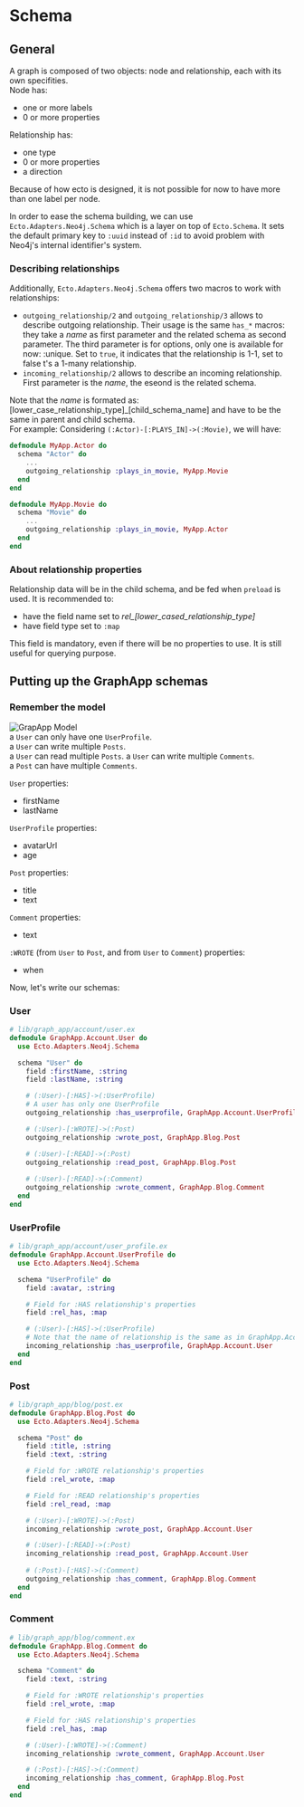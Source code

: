 # Schema

## General
A graph is composed of two objects: node and relationship, each with its own specifities.  
Node has:
- one or more labels 
- 0 or more properties

Relationship has:
- one type
- 0 or more properties
- a direction

Because of how ecto is designed, it is not possible for now to have more than one label per node.

In order to ease the schema building, we can use `Ecto.Adapters.Neo4j.Schema` which is a layer on top of `Ecto.Schema`. It sets the default primary key to `:uuid` instead of `:id` to avoid problem with Neo4j's internal identifier's system.  

### Describing relationships
Additionally, `Ecto.Adapters.Neo4j.Schema` offers two macros to work with relationships:
- `outgoing_relationship/2` and `outgoing_relationship/3` allows to describe outgoing relationship. Their usage is the same `has_*` macros: they take a _name_ as first parameter and the related schema as second parameter. The third parameter is for options, only one is available for now: :unique. Set to `true`, it indicates that the relationship is 1-1, set to false t's a 1-many relationship.  
- `incoming_relationship/2` allows to describe an incoming relationship. First parameter is the _name_, the eseond is the related schema.

Note that the _name_ is formated as: [lower_case_relationship_type]_[child_schema_name] and have to be the same in parent and child schema.  
For example:
Considering `(:Actor)-[:PLAYS_IN]->(:Movie)`, we will have:
```elixir
defmodule MyApp.Actor do
  schema "Actor" do
    ...
    outgoing_relationship :plays_in_movie, MyApp.Movie
  end
end

defmodule MyApp.Movie do
  schema "Movie" do
    ...
    outgoing_relationship :plays_in_movie, MyApp.Actor
  end
end
```

### About relationship properties
Relationship data will be in the child schema, and be fed when `preload` is used.
It is recommended to:
- have the field name set to _rel\_[lower_cased_relationship_type]_
- have field type set to `:map`

This field is mandatory, even if there will be no properties to use. It is still useful for querying purpose.


## Putting up the GraphApp schemas

### Remember the model
![GrapApp Model](../assets/model.png)  
a `User` can only have one `UserProfile`.  
a `User` can write multiple `Posts`.  
a `User` can read multiple `Posts`.
a `User` can write multiple `Comments`.  
a `Post` can have multiple `Comments`.  

`User` properties:
- firstName
- lastName

`UserProfile` properties:
- avatarUrl
- age

`Post` properties:
- title
- text

`Comment` properties:
- text

`:WROTE` (from `User` to `Post`, and from `User` to `Comment`) properties:
- when

Now, let's write our schemas:
### User
```elixir
# lib/graph_app/account/user.ex
defmodule GraphApp.Account.User do
  use Ecto.Adapters.Neo4j.Schema

  schema "User" do 
    field :firstName, :string
    field :lastName, :string

    # (:User)-[:HAS]->(:UserProfile) 
    # A user has only one UserProfile
    outgoing_relationship :has_userprofile, GraphApp.Account.UserProfile,  unique: true 

    # (:User)-[:WROTE]->(:Post)
    outgoing_relationship :wrote_post, GraphApp.Blog.Post  

    # (:User)-[:READ]->(:Post)
    outgoing_relationship :read_post, GraphApp.Blog.Post 
    
    # (:User)-[:READ]->(:Comment)
    outgoing_relationship :wrote_comment, GraphApp.Blog.Comment
  end
end
```

### UserProfile
```elixir
# lib/graph_app/account/user_profile.ex
defmodule GraphApp.Account.UserProfile do
  use Ecto.Adapters.Neo4j.Schema

  schema "UserProfile" do
    field :avatar, :string

    # Field for :HAS relationship's properties
    field :rel_has, :map

    # (:User)-[:HAS]->(:UserProfile) 
    # Note that the name of relationship is the same as in GraphApp.Account.User
    incoming_relationship :has_userprofile, GraphApp.Account.User
  end
end
```

### Post
```elixir
# lib/graph_app/blog/post.ex
defmodule GraphApp.Blog.Post do
  use Ecto.Adapters.Neo4j.Schema

  schema "Post" do
    field :title, :string
    field :text, :string

    # Field for :WROTE relationship's properties
    field :rel_wrote, :map

    # Field for :READ relationship's properties
    field :rel_read, :map

    # (:User)-[:WROTE]->(:Post)
    incoming_relationship :wrote_post, GraphApp.Account.User

    # (:User)-[:READ]->(:Post)
    incoming_relationship :read_post, GraphApp.Account.User
    
    # (:Post)-[:HAS]->(:Comment)
    outgoing_relationship :has_comment, GraphApp.Blog.Comment
  end
end
```

### Comment
```elixir
# lib/graph_app/blog/comment.ex
defmodule GraphApp.Blog.Comment do
  use Ecto.Adapters.Neo4j.Schema

  schema "Comment" do
    field :text, :string

    # Field for :WROTE relationship's properties
    field :rel_wrote, :map

    # Field for :HAS relationship's properties
    field :rel_has, :map

    # (:User)-[:WROTE]->(:Comment)
    incoming_relationship :wrote_comment, GraphApp.Account.User

    # (:Post)-[:HAS]->(:Comment)
    incoming_relationship :has_comment, GraphApp.Blog.Post
  end
end
```
